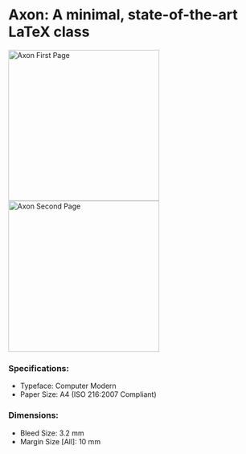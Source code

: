 # Axon: A minimal, state-of-the-art LaTeX class

<img src="/Template/AxonFirstPage.jpg" alt="Axon First Page" width="300"/>
<img src="/Template/AxonSecondPage.jpg" alt="Axon Second Page" width="300"/>

### Specifications:
* Typeface:   Computer Modern
* Paper Size: A4 (ISO 216:2007 Compliant)

### Dimensions:
* Bleed Size:        3.2 mm
* Margin Size [All]: 10  mm
